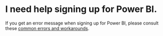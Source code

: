﻿<properties 
   pageTitle="I need help signing up for Power BI"
   description="I need help signing up for Power BI"
   services="powerbi" 
   documentationCenter="" 
   authors="jastru" 
   manager="mblythe" 
   editor=""
   tags=""/>
 
<tags
   ms.service="powerbi"
   ms.devlang="NA"
   ms.topic="article"
   ms.tgt_pltfrm="NA"
   ms.workload="powerbi"
   ms.date="10/16/2015"
   ms.author="jastru"/>

# I need help signing up for Power BI.  

If you get an error message when signing up for Power BI, please consult these [common errors and workarounds](powerbi-service-self-service-signup-for-power-bi.md).